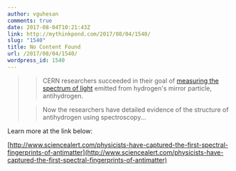 ```yaml
---
author: vguhesan
comments: true
date: 2017-08-04T10:21:43Z
link: http://mythinkpond.com/2017/08/04/1540/
slug: "1540"
title: No Content Found
url: /2017/08/04/1540/
wordpress_id: 1540
---
```


<blockquote>

> 
> CERN researchers succeeded in their goal of [measuring the spectrum of light](http://www.sciencealert.com/physicists-have-observed-the-light-spectrum-of-antimatter-for-first-time) emitted from hydrogen's mirror particle, antihydrogen.
> 
> 

> 
> Now the researchers have detailed evidence of the structure of antihydrogen using spectroscopy...
> 
> 
</blockquote>


Learn more at the link below:

[http://www.sciencealert.com/physicists-have-captured-the-first-spectral-fingerprints-of-antimatter](http://www.sciencealert.com/physicists-have-captured-the-first-spectral-fingerprints-of-antimatter)
